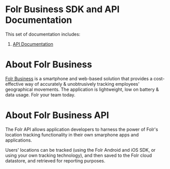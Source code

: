 # Folr Business SDK and API Documentation

This set of documentation includes:
1. [API Documentation](sdk-api.md)

# About Folr Business
[Folr Business](www.folr.com/business) is a smartphone and web-based solution that provides a cost-effective way of accurately & unobtrusively tracking employees' geographical movements. The application is lightweight, low on battery & data usage. Folr your team today.

# About Folr Business API

The Folr API allows application developers to harness the power of Folr's location tracking functionality in their own smarphone apps and applications.

Users' locations can be tracked (using the Folr Android and iOS SDK, or using your own tracking technology), and then saved to the Folr cloud datastore, and retrieved for reporting purposes.


